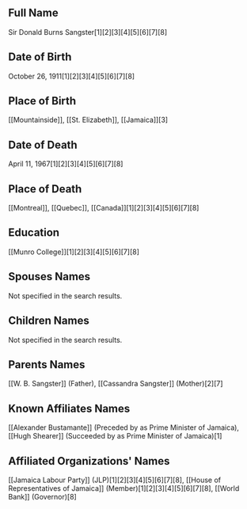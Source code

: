 ## Full Name
Sir Donald Burns Sangster[1][2][3][4][5][6][7][8]

## Date of Birth
October 26, 1911[1][2][3][4][5][6][7][8]

## Place of Birth
[[Mountainside]], [[St. Elizabeth]], [[Jamaica]][3]

## Date of Death
April 11, 1967[1][2][3][4][5][6][7][8]

## Place of Death
[[Montreal]], [[Quebec]], [[Canada]][1][2][3][4][5][6][7][8]

## Education
[[Munro College]][1][2][3][4][5][6][7][8]

## Spouses Names
Not specified in the search results.

## Children Names
Not specified in the search results.

## Parents Names
[[W. B. Sangster]] (Father),
[[Cassandra Sangster]] (Mother)[2][7]

## Known Affiliates Names
[[Alexander Bustamante]] (Preceded by as Prime Minister of Jamaica),
[[Hugh Shearer]] (Succeeded by as Prime Minister of Jamaica)[1]

## Affiliated Organizations' Names
[[Jamaica Labour Party]] (JLP)[1][2][3][4][5][6][7][8],
[[House of Representatives of Jamaica]] (Member)[1][2][3][4][5][6][7][8],
[[World Bank]] (Governor)[8]

